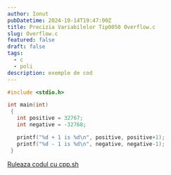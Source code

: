 ```yaml
---
author: Ionut
pubDatetime: 2024-10-14T19:47:00Z 
title: Precizia Variabilelor Tip0050 Overflow.c
slug: Overflow.c
featured: false
draft: false
tags:
  - c
  - poli
description: exemple de cod
---
```

```c
#include <stdio.h>

int main(int)
 {
   int positive = 32767;
   int negative = -32768;

   printf("%d + 1 is %d\n", positive, positive+1);
   printf("%d - 1 is %d\n", negative, negative-1);
 }

```
<a href='https://cpp.sh/?source=%23include+%3Cstdio.h%3E%0D%0A%0D%0Aint+main%28int%29%0D%0A+%7B%0D%0A+++int+positive+%3D+32767%3B%0D%0A+++int+negative+%3D+-32768%3B%0D%0A%0D%0A+++printf%28%22%25d+%2B+1+is+%25d%5Cn%22%2C+positive%2C+positive%2B1%29%3B%0D%0A+++printf%28%22%25d+-+1+is+%25d%5Cn%22%2C+negative%2C+negative-1%29%3B%0D%0A+%7D%0D%0A' target='_blank'> Ruleaza codul cu cpp.sh </a>